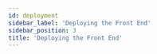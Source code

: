 ```yaml
---
id: deployment
sidebar_label: 'Deploying the Front End'
sidebar_position: 3
title: 'Deploying the Front End'
---
```

